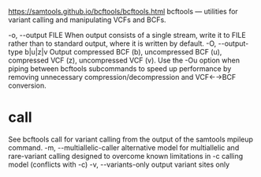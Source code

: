 https://samtools.github.io/bcftools/bcftools.html
bcftools — utilities for variant calling and manipulating VCFs and BCFs.

-o, --output FILE
When output consists of a single stream, write it to FILE rather than to standard output, where it is written by default.
-O, --output-type b|u|z|v
Output compressed BCF (b), uncompressed BCF (u), compressed VCF (z), uncompressed VCF (v). Use the -Ou option when piping between bcftools subcommands to speed up performance by removing unnecessary compression/decompression and VCF←→BCF conversion.

# call
See bcftools call for variant calling from the output of the samtools mpileup command.
-m, --multiallelic-caller
alternative model for multiallelic and rare-variant calling designed to overcome known limitations in -c calling model (conflicts with -c)
-v, --variants-only
output variant sites only